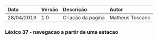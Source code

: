 |Data|Versão|Descrição|Autor|
|:---|:---|:---|:---|
|28/04/2019|1.0|Criação da pagina|Matheus Toscano|

### Léxico 37 - navegacao a partir de uma estacao